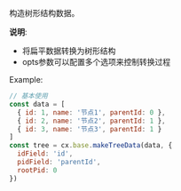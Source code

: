 构造树形结构数据。

**说明**: 
- 将扁平数据转换为树形结构
- opts参数可以配置多个选项来控制转换过程

Example:
```javascript
// 基本使用
const data = [
  { id: 1, name: '节点1', parentId: 0 },
  { id: 2, name: '节点2', parentId: 1 },
  { id: 3, name: '节点3', parentId: 1 }
]
const tree = cx.base.makeTreeData(data, {
  idField: 'id',
  pidField: 'parentId',
  rootPid: 0
})
```